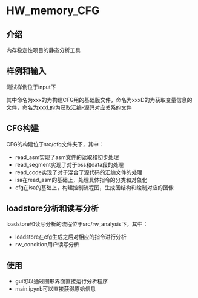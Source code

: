 # HW_memory_CFG

## 介绍

内存稳定性项目的静态分析工具

## 样例和输入

测试样例位于input下

其中命名为xxx的为构建CFG用的基础版文件，命名为xxxD的为获取变量信息的文件，命名为xxxL的为获取汇编-源码对应关系的文件

## CFG构建
CFG的构建位于src/cfg文件夹下，其中：
- read_asm实现了asm文件的读取和初步处理
- read_segment实现了对于bss和data段的处理
- read_code实现了对于混合了源代码的汇编文件的处理
- isa在read_asm的基础上，处理具体指令的分类和对象化
- cfg在isa的基础上，构建控制流程图，生成图结构和绘制对应的图像
## loadstore分析和读写分析
loadstore和读写分析的流程位于src/rw_analysis下，其中：
- loadstore在cfg生成之后对相应的指令进行分析
- rw_condition用户读写分析

## 使用
- gui可以通过图形界面直接运行分析程序
- main.ipynb可以直接获得原始信息
